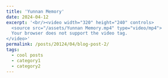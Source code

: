 ```yaml
---
title: 'Yunnan Memory'
date: 2024-04-12
excerpt: '<br/><video width="320" height="240" controls>
  <source src="/assets/Yunnan Memory.mp4" type="video/mp4">
  Your browser does not support the video tag.
</video>'
permalink: /posts/20124/04/blog-post-2/
tags:
  - cool posts
  - category1
  - category2
---
```



